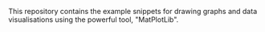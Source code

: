 This repository contains the example snippets for drawing graphs and data visualisations using
the powerful tool, "MatPlotLib".